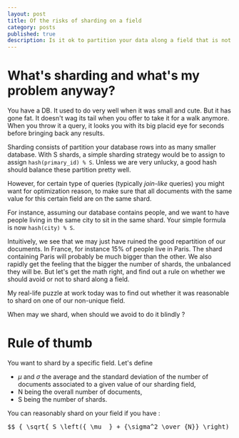 ```yaml
---
layout: post
title: Of the risks of sharding on a field
category: posts
published: true
description: Is it ok to partition your data along a field that is not unique?
---
```




# What's sharding and what's my problem anyway?

You have a DB. It used to do very well when it was small and cute.
But it has gone fat. It doesn't wag its tail when you offer to take it for a walk anymore. When you throw it a query, it looks you with its big placid eye for seconds before bringing back any results.

Sharding consists of partition your database rows into as many smaller database. With S shards, a simple sharding strategy would be to assign to assign ``hash(primary_id) % S``.
Unless we are very unlucky, a good hash should balance these partition pretty well.

However, for certain type of queries (typically *join-like* queries)
you might want for optimization reason, to make sure that all documents with the same value for this certain field are on the same shard.

For instance, assuming our database contains people, and we want to have people living in the same city to sit in the same shard. Your simple formula is now ``hash(city) % S``.

Intuitively, we see that we may just have ruined the good repartition of our documents. In France, for instance 15% of people
live in Paris. The shard containing Paris will probably be much bigger than the other. We also rapidly get the feeling that the bigger the number of shards, the unbalanced they will be. But let's get the math right, and find out a rule on whether we should avoid or not to shard along a field.

My real-life puzzle at work today was to find out whether it was reasonable to shard on one of our non-unique field.

When may we shard, when should we avoid to do it blindly ?

# Rule of thumb

You want to shard by a specific field. Let's define

- $\mu$ and $\sigma$ the average and the standard deviation of the number of documents associated to a given value of our sharding field,
- N being the overall number of documents,
- S being the number of shards.

You can reasonably shard on your field if you have :

<pre>
$$ { \sqrt{ S \left({ \mu  } + {\sigma^2 \over {N}} \right)  \over N } } < 5 \% $$
</pre>    
